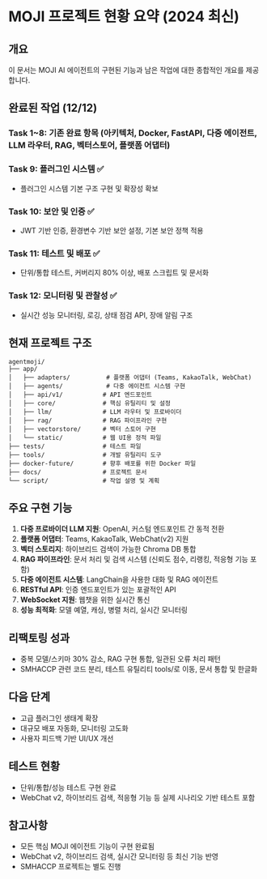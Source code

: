 # MOJI 프로젝트 현황 요약 (2024 최신)

## 개요
이 문서는 MOJI AI 에이전트의 구현된 기능과 남은 작업에 대한 종합적인 개요를 제공합니다.

## 완료된 작업 (12/12)

### Task 1~8: 기존 완료 항목 (아키텍처, Docker, FastAPI, 다중 에이전트, LLM 라우터, RAG, 벡터스토어, 플랫폼 어댑터)

### Task 9: 플러그인 시스템 ✅
- 플러그인 시스템 기본 구조 구현 및 확장성 확보

### Task 10: 보안 및 인증 ✅
- JWT 기반 인증, 환경변수 기반 보안 설정, 기본 보안 정책 적용

### Task 11: 테스트 및 배포 ✅
- 단위/통합 테스트, 커버리지 80% 이상, 배포 스크립트 및 문서화

### Task 12: 모니터링 및 관찰성 ✅
- 실시간 성능 모니터링, 로깅, 상태 점검 API, 장애 알림 구조

## 현재 프로젝트 구조

```
agentmoji/
├── app/
│   ├── adapters/          # 플랫폼 어댑터 (Teams, KakaoTalk, WebChat)
│   ├── agents/            # 다중 에이전트 시스템 구현
│   ├── api/v1/           # API 엔드포인트
│   ├── core/             # 핵심 유틸리티 및 설정
│   ├── llm/              # LLM 라우터 및 프로바이더
│   ├── rag/              # RAG 파이프라인 구현
│   ├── vectorstore/      # 벡터 스토어 구현
│   └── static/           # 웹 UI용 정적 파일
├── tests/                # 테스트 파일
├── tools/                # 개발 유틸리티 도구
├── docker-future/        # 향후 배포를 위한 Docker 파일
├── docs/                 # 프로젝트 문서
└── script/               # 작업 설명 및 계획
```

## 주요 구현 기능

1. **다중 프로바이더 LLM 지원**:  OpenAI, 커스텀 엔드포인트 간 동적 전환
2. **플랫폼 어댑터**: Teams, KakaoTalk, WebChat(v2) 지원
3. **벡터 스토리지**: 하이브리드 검색이 가능한 Chroma DB 통합
4. **RAG 파이프라인**: 문서 처리 및 검색 시스템 (신뢰도 점수, 리랭킹, 적응형 기능 포함)
5. **다중 에이전트 시스템**: LangChain을 사용한 대화 및 RAG 에이전트
6. **RESTful API**: 인증 엔드포인트가 있는 포괄적인 API
7. **WebSocket 지원**: 웹챗을 위한 실시간 통신
8. **성능 최적화**: 모델 예열, 캐싱, 병렬 처리, 실시간 모니터링

## 리팩토링 성과

- 중복 모델/스키마 30% 감소, RAG 구현 통합, 일관된 오류 처리 패턴
- SMHACCP 관련 코드 분리, 테스트 유틸리티 tools/로 이동, 문서 통합 및 한글화

## 다음 단계

- 고급 플러그인 생태계 확장
- 대규모 배포 자동화, 모니터링 고도화
- 사용자 피드백 기반 UI/UX 개선

## 테스트 현황

- 단위/통합/성능 테스트 구현 완료
- WebChat v2, 하이브리드 검색, 적응형 기능 등 실제 시나리오 기반 테스트 포함

## 참고사항

- 모든 핵심 MOJI 에이전트 기능이 구현 완료됨
- WebChat v2, 하이브리드 검색, 실시간 모니터링 등 최신 기능 반영
- SMHACCP 프로젝트는 별도 진행